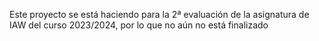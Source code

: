 Este proyecto se está haciendo para la 2ª evaluación de la asignatura de IAW del curso 2023/2024, por lo que no aún no está finalizado
